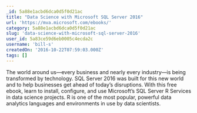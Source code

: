 ```yaml
---
_id: 5a88e1acbd6dca0d5f0d21ac
title: "Data Science with Microsoft SQL Server 2016"
url: 'https://mva.microsoft.com/ebooks/'
category: 5a88e1acbd6dca0d5f0d21ac
slug: 'data-science-with-microsoft-sql-server-2016'
user_id: 5a83ce59d6eb0005c4ecda2c
username: 'bill-s'
createdOn: '2016-10-22T07:59:03.000Z'
tags: []
---
```


The world around us—every business and nearly every industry—is being transformed by technology. SQL Server 2016 was built for this new world and to help businesses get <span class="morecontent"><span class="content">ahead of today’s disruptions. With this free ebook, learn to install, configure, and use Microsoft’s SQL Server R Services in data science projects. R is one of the most popular, powerful data analytics languages and environments in use by data scientists.</span></span>
